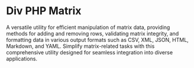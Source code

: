 # Div PHP Matrix

A versatile utility for efficient manipulation of matrix data, providing methods for adding and removing rows, validating matrix integrity, and formatting data in various output formats such as CSV, XML, JSON, HTML, Markdown, and YAML. Simplify matrix-related tasks with this comprehensive utility designed for seamless integration into diverse applications.
